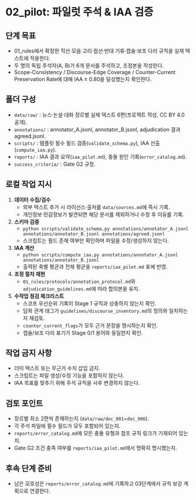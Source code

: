 # 02_pilot: 파일럿 주석 & IAA 검증

## 단계 목표
- 01_rules에서 확정한 직선·모음·고리·점선·반대 기류·캡슐·보조 다리 규칙을 실제 텍스트에 적용한다.
- 두 명의 독립 주석자(A, B)가 6개 문서를 주석하고, 조정본을 작성한다.
- Scope-Consistency / Discourse-Edge Coverage / Counter-Current Preservation Rate에 대해 IAA ≥ 0.80을 달성했는지 확인한다.

## 폴더 구성
- `data/raw/` : 뉴스·논설·대화 장르별 실제 텍스트 6편(프로젝트 작성, CC BY 4.0 공개).
- `annotations/` : annotator_A.jsonl, annotator_B.jsonl, adjudication 결과 agreed.jsonl.
- `scripts/` : 템플릿 필수 필드 검증(`validate_schema.py`), IAA 산출(`compute_iaa.py`).
- `reports/` : IAA 결과 요약(`iaa_pilot.md`), 충돌 원인 기록(`error_catalog.md`).
- `success_criteria/` : Gate G2 규정.

## 로컬 작업 지시
1. **데이터 수집/검수**
   - 외부 텍스트 추가 시 라이선스·출처를 `data/sources.md`에 즉시 기록.
   - 개인정보·민감정보가 발견되면 해당 문서를 제외하거나 수정 후 이유를 기록.
2. **스키마 검증**
   - `python scripts/validate_schema.py annotations/annotator_A.jsonl annotations/annotator_B.jsonl annotations/agreed.jsonl`
   - 스크립트는 필드 존재 여부만 확인하며 파일을 수정/생성하지 않는다.
3. **IAA 계산**
   - `python scripts/compute_iaa.py annotations/annotator_A.jsonl annotations/annotator_B.jsonl`
   - 출력된 축별 평균과 전체 평균을 `reports/iaa_pilot.md` 표에 반영.
4. **조정 절차 재현**
   - `01_rules/protocols/annotation_protocol.md`와 `adjudication_guidelines.md`에 따라 합의본을 유지.
5. **수작업 점검 체크리스트**
   - 스코프 우선순위 기록이 Stage 1 규칙과 상충하지 않는지 확인.
   - 담화 관계 태그가 `guidelines/discourse_inventory.md`의 정의와 일치하는지 재검토.
   - `counter_current_flags`가 모두 근거 문장을 명시하는지 확인.
   - 캡슐/보조 다리 표기가 Stage 0/1 용어와 동일한지 확인.

## 작업 금지 사항
- 더미 텍스트 또는 무근거 수치 삽입 금지.
- 스크립트는 파일 생성/수정 기능을 포함하지 않는다.
- IAA 목표를 맞추기 위해 주석 규칙을 사후 변경하지 않는다.

## 검토 포인트
- 장르별 최소 2편씩 존재하는지 (`data/raw/doc_001`~`doc_006`).
- 각 주석 파일에 필수 필드가 모두 포함되어 있는지.
- `reports/error_catalog.md`에 모든 충돌 유형과 참조 규칙 링크가 기재되어 있는지.
- Gate G2 조건 충족 여부를 `reports/iaa_pilot.md`에서 명확히 명시했는지.

## 후속 단계 준비
- 남은 모호성은 `reports/error_catalog.md`에 기록하고 03단계에서 규칙 보강 계획으로 연결한다.
